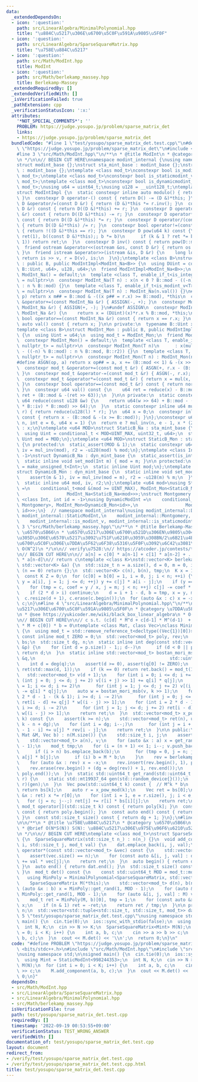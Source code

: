 ```yaml
---
data:
  _extendedDependsOn:
  - icon: ':question:'
    path: src/LinearAlgebra/MinimalPolynomial.hpp
    title: "\u884C\u5217\u306E\u6700\u5C0F\u591A\u9805\u5F0F"
  - icon: ':question:'
    path: src/LinearAlgebra/SparseSquareMatrix.hpp
    title: "\u758E\u884C\u5217"
  - icon: ':question:'
    path: src/Math/ModInt.hpp
    title: ModInt
  - icon: ':question:'
    path: src/Math/berlekamp_massey.hpp
    title: Berlekamp-Massey
  _extendedRequiredBy: []
  _extendedVerifiedWith: []
  _isVerificationFailed: true
  _pathExtension: cpp
  _verificationStatusIcon: ':x:'
  attributes:
    '*NOT_SPECIAL_COMMENTS*': ''
    PROBLEM: https://judge.yosupo.jp/problem/sparse_matrix_det
    links:
    - https://judge.yosupo.jp/problem/sparse_matrix_det
  bundledCode: "#line 1 \"test/yosupo/sparse_matrix_det.test.cpp\"\n#define PROBLEM\
    \ \"https://judge.yosupo.jp/problem/sparse_matrix_det\"\n#include <bits/stdc++.h>\n\
    #line 3 \"src/Math/ModInt.hpp\"\n/**\n * @title ModInt\n * @category \u6570\u5B66\
    \n */\n\n// BEGIN CUT HERE\nnamespace modint_internal {\nusing namespace std;\n\
    struct modint_base {};\nstruct sta_mint_base : modint_base {};\nstruct dyn_mint_base\
    \ : modint_base {};\ntemplate <class mod_t>\nconstexpr bool is_modint_v = is_base_of_v<modint_base,\
    \ mod_t>;\ntemplate <class mod_t>\nconstexpr bool is_staticmodint_v = is_base_of_v<sta_mint_base,\
    \ mod_t>;\ntemplate <class mod_t>\nconstexpr bool is_dynamicmodint_v = is_base_of_v<dyn_mint_base,\
    \ mod_t>;\nusing u64 = uint64_t;\nusing u128 = __uint128_t;\ntemplate <class D>\n\
    struct ModIntImpl {\n  static constexpr inline auto modulo() { return D::mod;\
    \ }\n  constexpr D operator-() const { return D() -= (D &)*this; }\n  constexpr\
    \ D &operator/=(const D &r) { return (D &)*this *= r.inv(); }\n  constexpr D operator+(const\
    \ D &r) const { return D((D &)*this) += r; }\n  constexpr D operator-(const D\
    \ &r) const { return D((D &)*this) -= r; }\n  constexpr D operator*(const D &r)\
    \ const { return D((D &)*this) *= r; }\n  constexpr D operator/(const D &r) const\
    \ { return D((D &)*this) /= r; }\n  constexpr bool operator!=(const D &r) const\
    \ { return !((D &)*this == r); }\n  constexpr D pow(u64 k) const {\n    for (D\
    \ ret(1), b((const D &)*this);; b *= b)\n      if (k & 1 ? ret *= b : 0; !(k >>=\
    \ 1)) return ret;\n  }\n  constexpr D inv() const { return pow(D::mod - 2); }\n\
    \  friend ostream &operator<<(ostream &os, const D &r) { return os << r.val();\
    \ }\n  friend istream &operator>>(istream &is, D &r) {\n    long long v;\n   \
    \ return is >> v, r = D(v), is;\n  }\n};\ntemplate <class B>\nstruct ModInt_Na\
    \ : public B, public ModIntImpl<ModInt_Na<B>> {\n  using DUint = conditional_t<is_same_v<typename\
    \ B::Uint, u64>, u128, u64>;\n  friend ModIntImpl<ModInt_Na<B>>;\n  constexpr\
    \ ModInt_Na() = default;\n  template <class T, enable_if_t<is_integral_v<T>, nullptr_t>\
    \ = nullptr>\n  constexpr ModInt_Na(T n) : x(n < 0 ? B::mod - ((-n) % B::mod)\
    \ : n % B::mod) {}\n  template <class T, enable_if_t<is_modint_v<T>, nullptr_t>\
    \ = nullptr>\n  constexpr ModInt_Na(T n) : ModInt_Na(n.val()) {}\n#define ASSIGN(m,\
    \ p) return x m## = B::mod & -((x p## = r.x) >= B::mod), *this\n  constexpr ModInt_Na\
    \ &operator+=(const ModInt_Na &r) { ASSIGN(-, +); }\n  constexpr ModInt_Na &operator-=(const\
    \ ModInt_Na &r) { ASSIGN(+, -); }\n#undef ASSIGN\n  constexpr ModInt_Na &operator*=(const\
    \ ModInt_Na &r) {\n    return x = (DUint)(x)*r.x % B::mod, *this;\n  }\n  constexpr\
    \ bool operator==(const ModInt_Na &r) const { return x == r.x; }\n  constexpr\
    \ auto val() const { return x; }\n\n private:\n  typename B::Uint x = 0;\n};\n\
    template <class B>\nstruct ModInt_Mon : public B, public ModIntImpl<ModInt_Mon<B>>\
    \ {\n  using Uint = u64;\n  using mod_t = ModInt_Mon;\n  friend ModIntImpl<ModInt_Mon<B>>;\n\
    \  constexpr ModInt_Mon() = default;\n  template <class T, enable_if_t<is_integral_v<T>,\
    \ nullptr_t> = nullptr>\n  constexpr ModInt_Mon(T n)\n      : x(mul(n < 0 ? B::mod\
    \ - ((-n) % B::mod) : n % B::mod, B::r2)) {}\n  template <class T, enable_if_t<is_modint_v<T>,\
    \ nullptr_t> = nullptr>\n  constexpr ModInt_Mon(T n) : ModInt_Mon(n.val()) {}\n\
    #define ASGN(op, a) return x op## = a, x += (B::mod << 1) & -(x >> 63), *this\n\
    \  constexpr mod_t &operator+=(const mod_t &r) { ASGN(+, r.x - (B::mod << 1));\
    \ }\n  constexpr mod_t &operator-=(const mod_t &r) { ASGN(-, r.x); }\n#undef ASGN\n\
    \  constexpr mod_t &operator*=(const mod_t &r) { return x = mul(x, r.x), *this;\
    \ }\n  constexpr bool operator==(const mod_t &r) const { return norm() == r.norm();\
    \ }\n  constexpr u64 val() const {\n    u64 ret = reduce(x) - B::mod;\n    return\
    \ ret + (B::mod & -(ret >> 63));\n  }\n\n private:\n  static constexpr inline\
    \ u64 reduce(const u128 &w) {\n    return u64(w >> 64) + B::mod - ((u128(u64(w)\
    \ * B::iv) * B::mod) >> 64);\n  }\n  static constexpr inline u64 mul(u64 l, u64\
    \ r) { return reduce(u128(l) * r); }\n  u64 x = 0;\n  constexpr inline u64 norm()\
    \ const { return x - (B::mod & -(x >= B::mod)); }\n};\nconstexpr u64 mul_inv(u64\
    \ n, int e = 6, u64 x = 1) {\n  return e ? mul_inv(n, e - 1, x * (2 - x * n))\
    \ : x;\n}\ntemplate <u64 MOD>\nstruct StaticB_Na : sta_mint_base {\n protected:\n\
    \  using Uint = conditional_t < MOD<UINT_MAX, uint32_t, u64>;\n  static constexpr\
    \ Uint mod = MOD;\n};\ntemplate <u64 MOD>\nstruct StaticB_Mon : sta_mint_base\
    \ {\n protected:\n  static_assert(MOD & 1);\n  static constexpr u64 mod = MOD,\
    \ iv = mul_inv(mod), r2 = -u128(mod) % mod;\n};\ntemplate <class Int, int id =\
    \ -1>\nstruct DynamicB_Na : dyn_mint_base {\n  static_assert(is_integral_v<Int>);\n\
    \  static inline void set_mod(Int m) { mod = m; }\n\n protected:\n  using Uint\
    \ = make_unsigned_t<Int>;\n  static inline Uint mod;\n};\ntemplate <int id>\n\
    struct DynamicB_Mon : dyn_mint_base {\n  static inline void set_mod(u64 m) {\n\
    \    assert(m & 1), iv = mul_inv(mod = m), r2 = -u128(m) % m;\n  }\n\n protected:\n\
    \  static inline u64 mod, iv, r2;\n};\ntemplate <u64 mod>\nusing StaticModInt\
    \ =\n    conditional_t<mod &(mod >= UINT_MAX), ModInt_Mon<StaticB_Mon<mod>>,\n\
    \                  ModInt_Na<StaticB_Na<mod>>>;\nstruct Montgomery {};\ntemplate\
    \ <class Int, int id = -1>\nusing DynamicModInt =\n    conditional_t<is_same_v<Int,\
    \ Montgomery>, ModInt_Mon<DynamicB_Mon<id>>,\n                  ModInt_Na<DynamicB_Na<Int,\
    \ id>>>;\n}  // namespace modint_internal\nusing modint_internal::DynamicModInt,\
    \ modint_internal::StaticModInt,\n    modint_internal::Montgomery, modint_internal::is_dynamicmodint_v,\n\
    \    modint_internal::is_modint_v, modint_internal::is_staticmodint_v;\n#line\
    \ 3 \"src/Math/berlekamp_massey.hpp\"\n/**\n * @title Berlekamp-Massey\n * @category\
    \ \u6570\u5B66\n * \u6570\u5217\u306E\u6700\u521D\u306EN\u9805\u304B\u3089\u3001\
    \u305D\u306E\u6570\u5217\u3092\u751F\u6210\u3059\u308BN/2\u6B21\u4EE5\u4E0B\u306E\
    \u6700\u5C0F\u306E\u7DDA\u5F62\u6F38\u5316\u5F0F\u3092\u6C42\u3081\u308B\n * \
    \ O(N^2)\n */\n\n// verify\u7528:\n// https://atcoder.jp/contests/tenka1-2015-qualb/tasks/tenka1_2015_qualB_c\n\
    \n// BEGIN CUT HERE\n\n// a[n] = c[0] * a[n-1] + c[1] * a[n-2] + ... + c[d-1]\
    \ * a[n-d]\n// return c\ntemplate <class K>\nstd::vector<K> berlekamp_massey(const\
    \ std::vector<K> &a) {\n  std::size_t n = a.size(), d = 0, m = 0, i, j;\n  if\
    \ (n == 0) return {};\n  std::vector<K> c(n), b(n), tmp;\n  K x = 1, y, coef;\n\
    \  const K Z = 0;\n  for (c[0] = b[0] = 1, i = 0, j; i < n; ++i) {\n    for (++m,\
    \ y = a[i], j = 1; j <= d; ++j) y += c[j] * a[i - j];\n    if (y == Z) continue;\n\
    \    for (tmp = c, coef = y / x, j = m; j < n; ++j) c[j] -= coef * b[j - m];\n\
    \    if (2 * d > i) continue;\n    d = i + 1 - d, b = tmp, x = y, m = 0;\n  }\n\
    \  c.resize(d + 1), c.erase(c.begin());\n  for (auto &x : c) x = -x;\n  return\
    \ c;\n}\n#line 4 \"src/LinearAlgebra/MinimalPolynomial.hpp\"\n/**\n * @title \u884C\
    \u5217\u306E\u6700\u5C0F\u591A\u9805\u5F0F\n * @category \u7DDA\u5F62\u4EE3\u6570\
    \n * @see https://yukicoder.me/wiki/black_box_linear_algebra\n * O(N*S(N))\n */\n\
    \n// BEGIN CUT HERE\n\n// c s.t. (c[d] * M^d + c[d-1] * M^(d-1)  + ... + c[1]\
    \ * M + c[0]) * b = 0\ntemplate <class Mat, class Vec>\nclass MinimalPolynomial\
    \ {\n  using mod_t = std::remove_reference_t<decltype((Vec{1})[0])>;\n  static\
    \ const inline mod_t ZERO = 0;\n  std::vector<mod_t> poly, rev;\n  std::vector<Vec>\
    \ bs;\n  std::size_t dg, n;\n  static inline int deg(const std::vector<mod_t>\
    \ &p) {\n    for (int d = p.size() - 1;; d--)\n      if (d < 0 || p[d] != ZERO)\
    \ return d;\n  }\n  static inline std::vector<mod_t> bostan_mori_msb(const std::vector<mod_t>\
    \ &q,\n                                                   std::uint64_t k) {\n\
    \    int d = deg(q);\n    assert(d >= 0), assert(q[0] != ZERO);\n    std::vector<mod_t>\
    \ ret(std::max(d, 1));\n    if (k == 0) return ret.back() = mod_t(1), ret;\n \
    \   std::vector<mod_t> v(d + 1);\n    for (int i = 0; i <= d; i += 2)\n      for\
    \ (int j = 0; j <= d; j += 2) v[(i + j) >> 1] += q[i] * q[j];\n    for (int i\
    \ = 1; i <= d; i += 2)\n      for (int j = 1; j <= d; j += 2) v[(i + j) >> 1]\
    \ -= q[i] * q[j];\n    auto w = bostan_mori_msb(v, k >> 1);\n    for (int i =\
    \ 2 * d - 1 - (k & 1); i >= d; i -= 2)\n      for (int j = 0; j <= d; j += 2)\
    \ ret[i - d] += q[j] * w[(i - j) >> 1];\n    for (int i = 2 * d - 1 - !(k & 1);\
    \ i >= d; i -= 2)\n      for (int j = 1; j <= d; j += 2) ret[i - d] -= q[j] *\
    \ w[(i - j) >> 1];\n    return ret;\n  }\n  std::vector<mod_t> x_pow_mod(std::uint64_t\
    \ k) const {\n    assert(k >= n);\n    std::vector<mod_t> ret(n), u = bostan_mori_msb(rev,\
    \ k - n + dg);\n    for (int i = dg; i--;)\n      for (int j = i + 1; j--;) ret[n\
    \ - 1 - i] += u[j] * rev[i - j];\n    return ret;\n  }\n\n public:\n  MinimalPolynomial(const\
    \ Mat &M, Vec b) : n(M.size()) {\n    std::size_t i, j;\n    assert(n == b.size());\n\
    \    std::vector<mod_t> a(n), v;\n    for (auto &x : a) x = get_rand(1, mod_t::modulo()\
    \ - 1);\n    mod_t tmp;\n    for (i = (n + 1) << 1; i--; v.push_back(tmp)) {\n\
    \      if (i > n) bs.emplace_back(b);\n      for (tmp = 0, j = n; j--;) tmp +=\
    \ a[j] * b[j];\n      if (i) b = M * b;\n    }\n    rev = berlekamp_massey(v);\n\
    \    for (auto &x : rev) x = -x;\n    rev.insert(rev.begin(), 1), poly = rev;\n\
    \    rev.erase(rev.begin() + (dg = deg(rev)) + 1, rev.end());\n    std::reverse(poly.begin(),\
    \ poly.end());\n  }\n  static std::uint64_t get_rand(std::uint64_t l, std::uint64_t\
    \ r) {\n    static std::mt19937_64 gen(std::random_device{}());\n    return std::uniform_int_distribution<std::uint64_t>(l,\
    \ r)(gen);\n  }\n  Vec pow(std::uint64_t k) const {  // M^k * b\n    if (k < n)\
    \ return bs[k];\n    auto r = x_pow_mod(k);\n    Vec ret = bs[0];\n    for (auto\
    \ &x : ret) x *= r[0];\n    for (int i = 1, e = r.size(), j; i < e; i++)\n   \
    \   for (j = n; j--;) ret[j] += r[i] * bs[i][j];\n    return ret;\n  }\n  const\
    \ mod_t operator[](std::size_t k) const { return poly[k]; }\n  const auto begin()\
    \ const { return poly.begin(); }\n  const auto end() const { return poly.end();\
    \ }\n  const std::size_t size() const { return dg + 1; }\n};\n#line 4 \"src/LinearAlgebra/SparseSquareMatrix.hpp\"\
    \n\n/**\n * @title \u758E\u884C\u5217\n * @category \u6570\u5B66\n * @see https://yukicoder.me/wiki/black_box_linear_algebra\n\
    \ * @brief O(N*S(N)) S(N): \u884C\u5217\u306E\u975E\u96F6\u6210\u5206\u306E\u6570\
    \n */\n\n// BEGIN CUT HERE\ntemplate <class mod_t>\nstruct SparseSquareMatrix\
    \ {\n  SparseSquareMatrix(std::size_t n_) : n(n_) {}\n  void add_component(std::size_t\
    \ i, std::size_t j, mod_t val) {\n    dat.emplace_back(i, j, val);\n  }\n  std::vector<mod_t>\
    \ operator*(const std::vector<mod_t> &vec) const {\n    std::vector<mod_t> ret(n);\n\
    \    assert(vec.size() == n);\n    for (const auto &[i, j, val] : dat) ret[i]\
    \ += val * vec[j];\n    return ret;\n  }\n  auto begin() { return dat.begin();\
    \ }\n  auto end() { return dat.end(); }\n  std::size_t size() const { return n;\
    \ }\n  mod_t det() const {\n    const std::uint64_t MOD = mod_t::modulo();\n \
    \   using MinPoly = MinimalPolynomial<SparseSquareMatrix, std::vector<mod_t>>;\n\
    \    SparseSquareMatrix M(*this);\n    std::vector<mod_t> d(n), b(n);\n    for\
    \ (auto &x : b) x = MinPoly::get_rand(1, MOD - 1);\n    for (auto &x : d) x =\
    \ MinPoly::get_rand(1, MOD - 1);\n    for (auto &[i, j, val] : M) val *= d[j];\n\
    \    mod_t ret = MinPoly(M, b)[0], tmp = 1;\n    for (const auto &x : d) tmp *=\
    \ x;\n    if (n & 1) ret = -ret;\n    return ret / tmp;\n  }\n\n private:\n  std::size_t\
    \ n;\n  std::vector<std::tuple<std::size_t, std::size_t, mod_t>> dat;\n};\n#line\
    \ 5 \"test/yosupo/sparse_matrix_det.test.cpp\"\nusing namespace std;\n\nsigned\
    \ main() {\n  cin.tie(0);\n  ios::sync_with_stdio(false);\n  using Mint = StaticModInt<998244353>;\n\
    \  int N, K;\n  cin >> N >> K;\n  SparseSquareMatrix<Mint> M(N);\n  for (int i\
    \ = 0; i < K; i++) {\n    int a, b, c;\n    cin >> a >> b >> c;\n    M.add_component(a,\
    \ b, c);\n  }\n  cout << M.det() << '\\n';\n  return 0;\n}\n"
  code: "#define PROBLEM \"https://judge.yosupo.jp/problem/sparse_matrix_det\"\n#include\
    \ <bits/stdc++.h>\n#include \"src/Math/ModInt.hpp\"\n#include \"src/LinearAlgebra/SparseSquareMatrix.hpp\"\
    \nusing namespace std;\n\nsigned main() {\n  cin.tie(0);\n  ios::sync_with_stdio(false);\n\
    \  using Mint = StaticModInt<998244353>;\n  int N, K;\n  cin >> N >> K;\n  SparseSquareMatrix<Mint>\
    \ M(N);\n  for (int i = 0; i < K; i++) {\n    int a, b, c;\n    cin >> a >> b\
    \ >> c;\n    M.add_component(a, b, c);\n  }\n  cout << M.det() << '\\n';\n  return\
    \ 0;\n}"
  dependsOn:
  - src/Math/ModInt.hpp
  - src/LinearAlgebra/SparseSquareMatrix.hpp
  - src/LinearAlgebra/MinimalPolynomial.hpp
  - src/Math/berlekamp_massey.hpp
  isVerificationFile: true
  path: test/yosupo/sparse_matrix_det.test.cpp
  requiredBy: []
  timestamp: '2022-09-19 00:53:55+09:00'
  verificationStatus: TEST_WRONG_ANSWER
  verifiedWith: []
documentation_of: test/yosupo/sparse_matrix_det.test.cpp
layout: document
redirect_from:
- /verify/test/yosupo/sparse_matrix_det.test.cpp
- /verify/test/yosupo/sparse_matrix_det.test.cpp.html
title: test/yosupo/sparse_matrix_det.test.cpp
---
```

